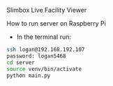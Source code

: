 Slimbox Live Facility Viewer

How to run server on Raspberry Pi

- In the terminal run:

```bash
ssh logan@192.168.192.107
password: logan5468
cd server
source venv/bin/activate
python main.py
```
